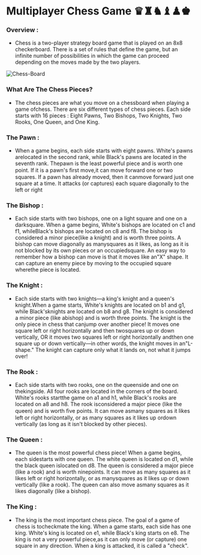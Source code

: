 # Multiplayer Chess Game ♛♜♞♝♟♚
### Overview :
- Chess is a two-player strategy board game that is played on an 8x8 checkerboard. There is a
set of rules that define the game, but an infinite number of possibilities in which the game
can proceed depending on the moves made by the two players.


![Chess-Board](https://user-images.githubusercontent.com/100460439/201519765-b6552291-f411-4af1-8776-5c5f22567699.png)

### What Are The Chess Pieces?
- The chess pieces are what you move on a chessboard when playing a game ofchess. There are six different types of chess pieces. Each side starts with 16 pieces : Eight Pawns, Two Bishops, Two Knights, Two Rooks, One Queen, and One King.

### The Pawn :
- When a game begins, each side starts with eight pawns. White's pawns arelocated in the second rank, while Black's pawns are located in the seventh rank. Thepawn is the least powerful piece and is worth one point. If it is a pawn's ﬁrst move,it can move forward one or two squares. If a pawn has already moved, then it canmove forward just one square at a time. It attacks (or captures) each square diagonally to the left or right
### The Bishop : 
- Each side starts with two bishops, one on a light square and one on a darksquare. When a game begins, White's bishops are located on c1 and f1, whileBlack's bishops are located on c8 and f8. The bishop is considered a minor piece(like a knight) and is worth three points. A bishop can move diagonally as manysquares as it likes, as long as it is not blocked by its own pieces or an occupiedsquare. An easy way to remember how a bishop can move is that it moves like an"X" shape. It can capture an enemy piece by moving to the occupied square wherethe piece is located.
### The Knight :
- Each side starts with two knights—a king's knight and a queen's knight.When a game starts, White's knights are located on b1 and g1, while Black'sknights are located on b8 and g8. The knight is considered a minor piece (like abishop) and is worth three points. The knight is the only piece in chess that canjump over another piece! It moves one square left or right horizontally and then twosquares up or down vertically, OR it moves two squares left or right horizontally andthen one square up or down vertically—in other words, the knight moves in an"L-shape." The knight can capture only what it lands on, not what it jumps over!
### The Rook :
- Each side starts with two rooks, one on the queenside and one on thekingside. All four rooks are located in the corners of the board. White's rooks startthe game on a1 and h1, while Black's rooks are located on a8 and h8. The rook isconsidered a major piece (like the queen) and is worth ﬁve points. It can move asmany squares as it likes left or right horizontally, or as many squares as it likes up ordown vertically (as long as it isn't blocked by other pieces).
### The Queen :
- The queen is the most powerful chess piece! When a game begins, each sidestarts with one queen. The white queen is located on d1, while the black queen islocated on d8. The queen is considered a major piece (like a rook) and is worth ninepoints. It can move as many squares as it likes left or right horizontally, or as manysquares as it likes up or down vertically (like a rook). The queen can also move asmany squares as it likes diagonally (like a bishop).
### The King :
- The king is the most important chess piece. The goal of a game of chess is tocheckmate the king. When a game starts, each side has one king. White's king is located on e1, while Black's king starts on e8. The king is not a very powerful piece,as it can only move (or capture) one square in any direction. When a king is attacked, it is called a "check".
